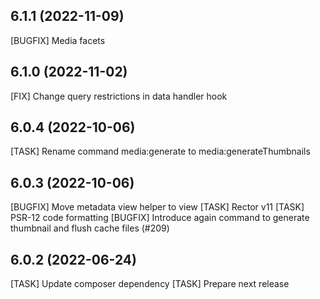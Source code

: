 ## 6.1.1 (2022-11-09)

[BUGFIX] Media facets

## 6.1.0 (2022-11-02)

[FIX] Change query restrictions in data handler hook

## 6.0.4 (2022-10-06)

[TASK] Rename command media:generate to media:generateThumbnails

## 6.0.3 (2022-10-06)

[BUGFIX] Move metadata view helper to view
[TASK] Rector v11
[TASK] PSR-12 code formatting
[BUGFIX] Introduce again command to generate thumbnail and flush cache files (#209)

## 6.0.2 (2022-06-24)

[TASK] Update composer dependency
[TASK] Prepare next release
